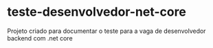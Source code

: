 # teste-desenvolvedor-net-core
Projeto criado para documentar o teste para a vaga de desenvolvedor backend com .net core
